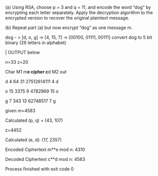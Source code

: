 (a) Using RSA, choose p = 3 and q = 11, and encode the word “dog” by encrypting each letter separately.
 Apply the decryption algorithm to the encrypted version to recover the original plaintext message.

(b) Repeat part (a) but now encrypt “dog” as one message m.

dog - > [d, o, g] -> [4, 15, 7] -> [00100, 01111, 00111]
convert dog to 5 bit binary (26 letters in alphabet)


| OUTPUT below






n=33
z=20

Char    M1   m**e        cipher    c**d             M2   out

d       4    64              31    27512614111       4   d

o       15   3375            9     4782969           15  o

g       7    343             13    62748517          7   g



given m=4583

Calculated (p, q) = (43, 107)

z=4452

Calculated (e, d): (17, 2357)

Encoded Ciphertext m**e mod n: 4310

Decoded Ciphertext c**d mod n: 4583

Process finished with exit code 0
